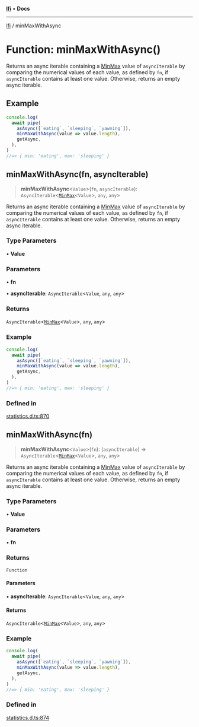 [**lfi**](../readme.md) • **Docs**

***

[lfi](../globals.md) / minMaxWithAsync

# Function: minMaxWithAsync()

Returns an async iterable containing a [MinMax](../type-aliases/MinMax.md) value of
`asyncIterable` by comparing the numerical values of each value, as defined
by `fn`, if `asyncIterable` contains at least one value. Otherwise, returns
an empty async iterable.

## Example

```js
console.log(
  await pipe(
    asAsync([`eating`, `sleeping`, `yawning`]),
    minMaxWithAsync(value => value.length),
    getAsync,
  ),
)
//=> { min: 'eating', max: 'sleeping' }
```

## minMaxWithAsync(fn, asyncIterable)

> **minMaxWithAsync**\<`Value`\>(`fn`, `asyncIterable`): `AsyncIterable`\<[`MinMax`](../type-aliases/MinMax.md)\<`Value`\>, `any`, `any`\>

Returns an async iterable containing a [MinMax](../type-aliases/MinMax.md) value of
`asyncIterable` by comparing the numerical values of each value, as defined
by `fn`, if `asyncIterable` contains at least one value. Otherwise, returns
an empty async iterable.

### Type Parameters

• **Value**

### Parameters

• **fn**

• **asyncIterable**: `AsyncIterable`\<`Value`, `any`, `any`\>

### Returns

`AsyncIterable`\<[`MinMax`](../type-aliases/MinMax.md)\<`Value`\>, `any`, `any`\>

### Example

```js
console.log(
  await pipe(
    asAsync([`eating`, `sleeping`, `yawning`]),
    minMaxWithAsync(value => value.length),
    getAsync,
  ),
)
//=> { min: 'eating', max: 'sleeping' }
```

### Defined in

[statistics.d.ts:870](https://github.com/TomerAberbach/lfi/blob/d7a0f90dd72245d6efd6bd97c58a78b3f3028f25/src/operations/statistics.d.ts#L870)

## minMaxWithAsync(fn)

> **minMaxWithAsync**\<`Value`\>(`fn`): (`asyncIterable`) => `AsyncIterable`\<[`MinMax`](../type-aliases/MinMax.md)\<`Value`\>, `any`, `any`\>

Returns an async iterable containing a [MinMax](../type-aliases/MinMax.md) value of
`asyncIterable` by comparing the numerical values of each value, as defined
by `fn`, if `asyncIterable` contains at least one value. Otherwise, returns
an empty async iterable.

### Type Parameters

• **Value**

### Parameters

• **fn**

### Returns

`Function`

#### Parameters

• **asyncIterable**: `AsyncIterable`\<`Value`, `any`, `any`\>

#### Returns

`AsyncIterable`\<[`MinMax`](../type-aliases/MinMax.md)\<`Value`\>, `any`, `any`\>

### Example

```js
console.log(
  await pipe(
    asAsync([`eating`, `sleeping`, `yawning`]),
    minMaxWithAsync(value => value.length),
    getAsync,
  ),
)
//=> { min: 'eating', max: 'sleeping' }
```

### Defined in

[statistics.d.ts:874](https://github.com/TomerAberbach/lfi/blob/d7a0f90dd72245d6efd6bd97c58a78b3f3028f25/src/operations/statistics.d.ts#L874)
